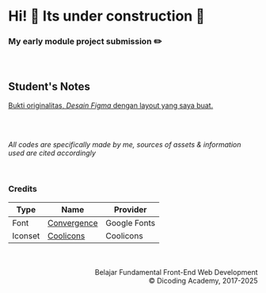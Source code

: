 # Hi! 🚧 Its under construction 🚧
### My early module project submission ✏️

<br>

## Student's Notes

[Bukti originalitas, <i>Desain Figma</i> dengan layout yang saya buat.](https://www.figma.com/design/niV6KOkshy7d7NRxrehOx9/I-Wayan-Widhyadana-Sadhu-Gunawan's-Dicoding-Web-Exercise-Designs?node-id=2021-2)


<br>
<br>

<i>All codes are specifically made by me, sources of assets & information used are cited accordingly</i>

<br>

### Credits

| Type | Name | Provider |
|------|------|----------|
|Font  |[Convergence](https://fonts.google.com/specimen/Convergence/license) |Google Fonts|
|Iconset|[Coolicons](https://coolicons.cool/) |Coolicons|

<br>
<br>

<div align="right"> Belajar Fundamental Front-End Web Development<br>&copy; Dicoding Academy, 2017-2025 <div>